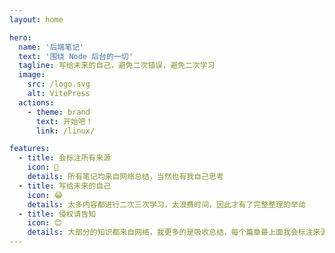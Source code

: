 ```yaml
---
layout: home

hero:
  name: '后端笔记'
  text: '围绕 Node 后台的一切'
  tagline: 写给未来的自己，避免二次错误，避免二次学习
  image:
    src: /logo.svg
    alt: VitePress
  actions:
    - theme: brand
      text: 开始吧！
      link: /linux/

features:
  - title: 会标注所有来源
    icon: 💯
    details: 所有笔记均来自网络总结，当然也有我自己思考
  - title: 写给未来的自己
    icon: 😂
    details: 太多内容都进行二次三次学习，太浪费时间，因此才有了完整整理的举动
  - title: 侵权请告知
    icon: 😊
    details: 大部分的知识都来自网络，我更多的是吸收总结，每个篇章最上面我会标注来源，如果侵权或者标注错了，请告知，我会立马修改或删除
---
```

